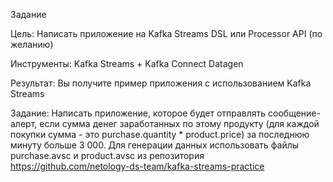 Задание

Цель: Написать приложение на Kafka Streams DSL или Processor API (по желанию)

Инструменты: Kafka Streams + Kafka Connect Datagen

Результат: Вы получите пример приложения с использованием Kafka Streams

Задание: Написать приложение, которое будет отправлять сообщение-алерт, если сумма денег заработанных по этому продукту 
(для каждой покупки сумма - это purchase.quantity * product.price) за последнюю минуту больше 3 000.
Для генерации данных использовать файлы purchase.avsc и product.avsc из репозитория 
https://github.com/netology-ds-team/kafka-streams-practice
